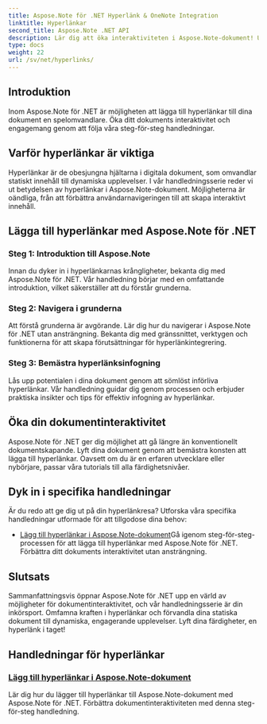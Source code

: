 ```yaml
---
title: Aspose.Note för .NET Hyperlänk & OneNote Integration
linktitle: Hyperlänkar
second_title: Aspose.Note .NET API
description: Lär dig att öka interaktiviteten i Aspose.Note-dokument! Upptäck självstudier om hur du lägger till hyperlänkar med Aspose.Note för .NET, vilket förbättrar ditt dokuments engagemang.
type: docs
weight: 22
url: /sv/net/hyperlinks/
---
```

## Introduktion

Inom Aspose.Note för .NET är möjligheten att lägga till hyperlänkar till dina dokument en spelomvandlare. Öka ditt dokuments interaktivitet och engagemang genom att följa våra steg-för-steg handledningar.

## Varför hyperlänkar är viktiga

Hyperlänkar är de obesjungna hjältarna i digitala dokument, som omvandlar statiskt innehåll till dynamiska upplevelser. I vår handledningsserie reder vi ut betydelsen av hyperlänkar i Aspose.Note-dokument. Möjligheterna är oändliga, från att förbättra användarnavigeringen till att skapa interaktivt innehåll.

## Lägga till hyperlänkar med Aspose.Note för .NET

### Steg 1: Introduktion till Aspose.Note

Innan du dyker in i hyperlänkarnas krångligheter, bekanta dig med Aspose.Note för .NET. Vår handledning börjar med en omfattande introduktion, vilket säkerställer att du förstår grunderna.

### Steg 2: Navigera i grunderna

Att förstå grunderna är avgörande. Lär dig hur du navigerar i Aspose.Note för .NET utan ansträngning. Bekanta dig med gränssnittet, verktygen och funktionerna för att skapa förutsättningar för hyperlänkintegrering.

### Steg 3: Bemästra hyperlänksinfogning

Lås upp potentialen i dina dokument genom att sömlöst införliva hyperlänkar. Vår handledning guidar dig genom processen och erbjuder praktiska insikter och tips för effektiv infogning av hyperlänkar.

## Öka din dokumentinteraktivitet

Aspose.Note för .NET ger dig möjlighet att gå längre än konventionellt dokumentskapande. Lyft dina dokument genom att bemästra konsten att lägga till hyperlänkar. Oavsett om du är en erfaren utvecklare eller nybörjare, passar våra tutorials till alla färdighetsnivåer.

## Dyk in i specifika handledningar

Är du redo att ge dig ut på din hyperlänkresa? Utforska våra specifika handledningar utformade för att tillgodose dina behov:

- [Lägg till hyperlänkar i Aspose.Note-dokument](./add-hyperlinks/)Gå igenom steg-för-steg-processen för att lägga till hyperlänkar med Aspose.Note för .NET. Förbättra ditt dokuments interaktivitet utan ansträngning.

## Slutsats

Sammanfattningsvis öppnar Aspose.Note för .NET upp en värld av möjligheter för dokumentinteraktivitet, och vår handledningsserie är din inkörsport. Omfamna kraften i hyperlänkar och förvandla dina statiska dokument till dynamiska, engagerande upplevelser. Lyft dina färdigheter, en hyperlänk i taget!
## Handledningar för hyperlänkar
### [Lägg till hyperlänkar i Aspose.Note-dokument](./add-hyperlinks/)
Lär dig hur du lägger till hyperlänkar till Aspose.Note-dokument med Aspose.Note för .NET. Förbättra dokumentinteraktiviteten med denna steg-för-steg handledning.